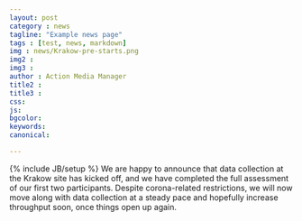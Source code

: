 ```yaml
---
layout: post
category : news
tagline: "Example news page"
tags : [test, news, markdown]
img : news/Krakow-pre-starts.png
img2 :
img3 :
author : Action Media Manager
title2 :
title3 :
css:
js:
bgcolor:
keywords:
canonical:

---
```

{% include JB/setup %}
We are happy to announce that data collection at the Krakow site has kicked off, and we have completed the full assessment of our first two participants. Despite corona-related restrictions, we will now move along with data collection at a steady pace and hopefully increase throughput soon, once things open up again.

